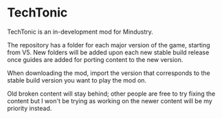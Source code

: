 # TechTonic
TechTonic is an in-development mod for Mindustry.

The repository has a folder for each major version of the game, starting from V5. New folders will be added upon each new stable build release once guides are added for porting content to the new version.

When downloading the mod, import the version that corresponds to the stable build version you want to play the mod on.

Old broken content will stay behind; other people are free to try fixing the content but I won't be trying as working on the newer content will be my priority instead.